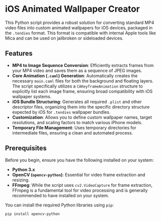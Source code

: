 # iOS Animated Wallpaper Creator

This Python script provides a robust solution for converting standard MP4 video files into custom animated wallpapers for iOS devices, packaged in the `.tendies` format. This format is compatible with internal Apple tools like Mica and can be used on jailbroken or sideloaded devices.

## Features

* **MP4 to Image Sequence Conversion**: Efficiently extracts frames from your MP4 video and saves them as a sequence of JPEG images.
* **Core Animation (`.caml`) Generation**: Automatically creates the necessary `main.caml` files for both the background and floating layers. The script specifically utilizes a `CAKeyframeAnimation` structure to explicitly list each image frame, ensuring broad compatibility with iOS wallpaper systems.
* **iOS Bundle Structuring**: Generates all required `.plist` and other descriptor files, organizing them into the specific directory structure expected by iOS for `.tendies` wallpaper bundles.
* **Customization**: Allows you to define custom wallpaper names, target resolutions, and scaling factors to match various iPhone models.
* **Temporary File Management**: Uses temporary directories for intermediate files, ensuring a clean and automated process.

##  Prerequisites

Before you begin, ensure you have the following installed on your system:

* **Python 3.x**
* **OpenCV (`opencv-python`)**: Essential for video frame extraction and resizing.
* **FFmpeg**: While the script uses `cv2.VideoCapture` for frame extraction, FFmpeg is a fundamental tool for video processing and is generally recommended to have installed on your system.

You can install the required Python libraries using `pip`:

```bash
pip install opencv-python
